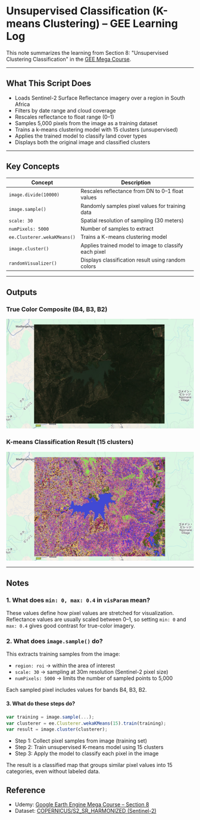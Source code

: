 # Unsupervised Classification (K-means Clustering) – GEE Learning Log

This note summarizes the learning from Section 8: "Unsupervised Clustering Classification" in the [GEE Mega Course](https://www.udemy.com/course/google-earth-engine-gis-remote-sensing/learn/lecture/42661664#overview).

---

## What This Script Does

- Loads Sentinel-2 Surface Reflectance imagery over a region in South Africa
- Filters by date range and cloud coverage
- Rescales reflectance to float range (0–1)
- Samples 5,000 pixels from the image as a training dataset
- Trains a k-means clustering model with 15 clusters (unsupervised)
- Applies the trained model to classify land cover types
- Displays both the original image and classified clusters

---

## Key Concepts

| Concept                  | Description |
|--------------------------|-------------|
| `image.divide(10000)`    | Rescales reflectance from DN to 0–1 float values |
| `image.sample()`         | Randomly samples pixel values for training data |
| `scale: 30`              | Spatial resolution of sampling (30 meters) |
| `numPixels: 5000`        | Number of samples to extract |
| `ee.Clusterer.wekaKMeans()` | Trains a K-means clustering model |
| `image.cluster()`        | Applies trained model to image to classify each pixel |
| `randomVisualizer()`     | Displays classification result using random colors |

---

## Outputs

### True Color Composite (B4, B3, B2)
![](map_s2_rgb_rescaled_2022_southafrica.png)

### K-means Classification Result (15 clusters)
![](map_s2_clustered_kmeans15_2022_southafrica.png)

---

## Notes

### 1. What does `min: 0, max: 0.4` in `visParam` mean?

These values define how pixel values are stretched for visualization.  
Reflectance values are usually scaled between 0–1, so setting `min: 0` and `max: 0.4` gives good contrast for true-color imagery.

### 2. What does `image.sample()` do?

This extracts training samples from the image:

- `region: roi` → within the area of interest
- `scale: 30` → sampling at 30m resolution (Sentinel-2 pixel size)
- `numPixels: 5000` → limits the number of sampled points to 5,000

Each sampled pixel includes values for bands B4, B3, B2.

#### 3. What do these steps do?

```javascript
var training = image.sample(...);
var clusterer = ee.Clusterer.wekaKMeans(15).train(training);
var result = image.cluster(clusterer);
```
- Step 1: Collect pixel samples from image (training set)
- Step 2: Train unsupervised K-means model using 15 clusters
- Step 3: Apply the model to classify each pixel in the image

The result is a classified map that groups similar pixel values into 15 categories, even without labeled data.

## Reference
- Udemy: [Google Earth Engine Mega Course – Section 8](https://www.udemy.com/course/google-earth-engine-gis-remote-sensing/learn/lecture/42661664#overview)
- Dataset: [COPERNICUS/S2_SR_HARMONIZED (Sentinel-2)](https://developers.google.com/earth-engine/datasets/catalog/COPERNICUS_S2_SR_HARMONIZED?hl=ja)
